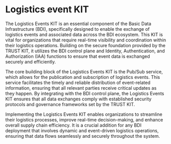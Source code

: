 # Logistics event KIT

The Logistics Events KIT is an essential component of the Basic Data Infrastructure (BDI), specifically designed to enable the exchange of logistics events and associated data across the BDI ecosystem. This KIT is vital for organizations that require real-time visibility and coordination within their logistics operations. Building on the secure foundation provided by the TRUST KIT, it utilizes the BDI control plane and Identity, Authentication, and Authorization (IAA) functions to ensure that event data is exchanged securely and efficiently.

The core building block of the Logistics Events KIT is the Pub/Sub service, which allows for the publication and subscription of logistics events. This service facilitates the timely and reliable distribution of event-related information, ensuring that all relevant parties receive critical updates as they happen. By integrating with the BDI control plane, the Logistics Events KIT ensures that all data exchanges comply with established security protocols and governance frameworks set by the TRUST KIT.

Implementing the Logistics Events KIT enables organizations to streamline their logistics processes, improve real-time decision-making, and enhance overall supply chain efficiency. It is a crucial addition for any BDI deployment that involves dynamic and event-driven logistics operations, ensuring that data flows seamlessly and securely throughout the system.

###



